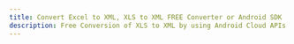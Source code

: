 ---title: Convert Excel to XML, XLS to XML FREE Converter or Android SDKdescription: Free Conversion of XLS to XML by using Android Cloud APIs & SDKs. Also Create, Edit & Render Microsoft Excel, CSV and SpreadsheetML worksheets or spreadsheet in the Cloud.---